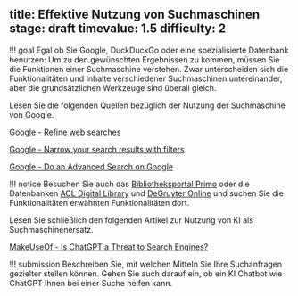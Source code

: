 title: Effektive Nutzung von Suchmaschinen
stage: draft
timevalue: 1.5
difficulty: 2
---
!!! goal
    Egal ob Sie Google, DuckDuckGo oder eine spezialisierte Datenbank benutzen: Um zu den 
    gewünschten Ergebnissen zu kommen, müssen Sie die Funktionen einer Suchmaschine verstehen.
    Zwar unterscheiden sich die Funktionalitäten und Inhalte verschiedener Suchmaschinen 
    untereinander, aber die grundsätzlichen Werkzeuge sind überall gleich.

Lesen Sie die folgenden Quellen bezüglich der Nutzung der Suchmaschine von Google.

[Google - Refine web searches](https://support.google.com/websearch/answer/2466433)

[Google - Narrow your search results with filters](https://support.google.com/websearch/answer/142143)

[Google - Do an Advanced Search on Google](https://support.google.com/websearch/answer/35890)

!!! notice
    Besuchen Sie auch das [Bibliotheksportal Primo](https://fu-berlin.primo.exlibrisgroup.com/) 
    oder die Datenbanken [ACL Digital Library](https://dl.acm.org/) und 
    [DeGruyter Online](https://www.degruyter.com/search/advanced) und suchen Sie die 
    Funktionalitäten erwähnten Funktionalitäten dort. 

<!-- Den letzten Part könnte man streichen oder anderweitig nutzen. Bin unentschlossen. 
Wichtig ist die Erkenntnis: ChatGPT ersetzt in nächster Zukunft keine Suchmaschine.-->

Lesen Sie schließlich den folgenden Artikel zur Nutzung von KI als Suchmaschinenersatz.

[MakeUseOf - Is ChatGPT a Threat to Search Engines?](https://www.makeuseof.com/is-chatgpt-search-engine-threat/)


!!! submission 
    Beschreiben Sie, mit welchen Mitteln Sie Ihre Suchanfragen gezielter stellen können.
    Gehen Sie auch darauf ein, ob ein KI Chatbot wie ChatGPT Ihnen bei einer Suche helfen kann.
    